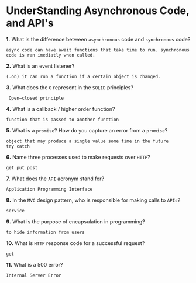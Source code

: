# UnderStanding Asynchronous Code, and API's

**1.** What is the difference between `asynchronous` code and `synchronous` code?
<!-- enter you answer in the space below -->
```
async code can have await functions that take time to run. synchronous code is ran imediatly when called.
```
**2.** What is an event listener?
<!-- enter you answer in the space below -->
```
(.on) it can run a function if a certain object is changed.
```
**3.** What does the `O` represent in the `SOLID` principles?
<!-- enter you answer in the space below -->
```
 Open–closed principle
```
**4.** What is a callback / higher order function?
<!-- enter you answer in the space below -->
```
function that is passed to another function
```
**5.** What is a `promise`? How do you capture an error from a `promise`?
<!-- enter you answer in the space below -->
```
object that may produce a single value some time in the future  
try catch
```
**6.** Name three processes used to make requests over `HTTP`?
<!-- enter you answer in the space below -->
```
get put post
```
**7.** What does the `API` acronym stand for?
<!-- enter you answer in the space below -->
```
Application Programming Interface
```
**8.** In the `MVC` design pattern, who is responsible for making calls to `APIs`?
<!-- enter you answer in the space below -->
```
service
```
**9.** What is the purpose of encapsulation in programming?
<!-- enter you answer in the space below -->
```
to hide information from users
```
**10.** What is `HTTP` response code for a successful request?
<!-- enter you answer in the space below -->
```
get
```
**11.** What is a 500 error?
<!-- enter you answer in the space below -->
```
Internal Server Error
```